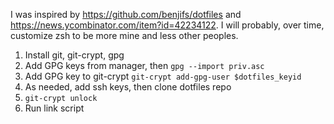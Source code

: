 I was inspired by https://github.com/benjifs/dotfiles and  https://news.ycombinator.com/item?id=42234122. I will probably, over time, customize zsh to be more mine and less other peoples.

1. Install git, git-crypt, gpg
2. Add GPG keys from manager, then `gpg --import priv.asc`
3. Add GPG key to git-crypt `git-crypt add-gpg-user $dotfiles_keyid`
4. As needed, add ssh keys, then clone dotfiles repo
5. `git-crypt unlock`
6. Run link script
